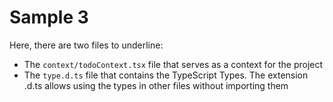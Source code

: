 # Sample 3

Here, there are two files to underline:

- The `context/todoContext.tsx` file that serves as a context for the project
- The `type.d.ts` file that contains the TypeScript Types. The extension .d.ts allows using the types in other files without importing them
